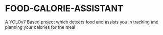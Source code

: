 # FOOD-CALORIE-ASSISTANT
A YOLOv7 Based project which detects food and assists you in tracking and planning your calories for the meal
